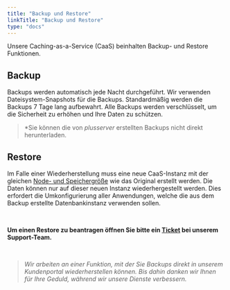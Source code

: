 ```yaml
---
title: "Backup und Restore"
linkTitle: "Backup und Restore"
type: "docs"
---
```


Unsere Caching-as-a-Service (CaaS) beinhalten Backup- und Restore Funktionen.

## Backup

Backups werden automatisch jede Nacht durchgeführt. Wir verwenden Dateisystem-Snapshots für die Backups. Standardmäßig werden die Backups 7 Tage lang aufbewahrt. Alle Backups werden verschlüsselt, um die Sicherheit zu erhöhen und Ihre Daten zu schützen.

>*Sie können die von *plusserver* erstellten Backups nicht direkt herunterladen.

## Restore

Im Falle einer Wiederherstellung muss eine neue CaaS-Instanz mit der gleichen [Node- und Speichergröße](../../documentation/nodesize/) wie das Original erstellt werden. Die Daten können nur auf dieser neuen Instanz wiederhergestellt werden. Dies erfordert die Umkonfigurierung aller Anwendungen, welche die aus dem Backup erstellte Datenbankinstanz verwenden sollen.

<br>

**Um einen Restore zu beantragen öffnen Sie bitte ein [Ticket](<https://customerservice.plusserver.com/support/ticket-create>) bei unserem Support-Team.**

<br>

>*Wir arbeiten an einer Funktion, mit der Sie Backups direkt in unserem Kundenportal wiederherstellen können. Bis dahin danken wir Ihnen für Ihre Geduld, während wir unsere Dienste verbessern.*
